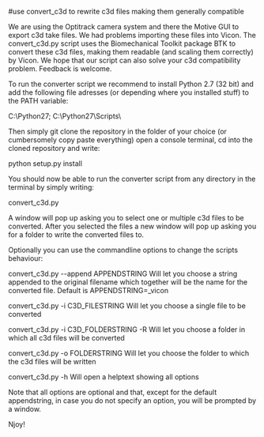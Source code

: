 #use convert_c3d to rewrite c3d files making them generally compatible

We are using the Optitrack camera system and there the Motive GUI to export c3d
take files. We had problems importing these files into Vicon.
The convert_c3d.py script uses the Biomechanical Toolkit package BTK to convert
these c3d files, making them readable (and scaling them correctly) by Vicon.
We hope that our script can also solve your c3d compatibility problem.
Feedback is welcome.

To run the converter script we recommend to install Python 2.7 (32 bit) and add the following file adresses (or depending where you installed stuff) to the PATH variable:

C:\Python27\; C:\Python27\Scripts\

Then simply git clone the repository in the folder of your choice (or cumbersomely copy paste everything)
open a console terminal, cd into the cloned repository and write:

python setup.py install

You should now be able to run the converter script from any directory in the terminal by simply writing:

convert_c3d.py

A window will pop up asking you to select one or multiple c3d files to be converted. After you selected the files a new window will pop up asking you for a folder to write the converted files to.

Optionally you can use the commandline options to change the scripts behaviour:

convert_c3d.py --append APPENDSTRING              Will let you choose a string appended to the original filename which together will be the name for the converted file. Default is APPENDSTRING=_vicon

convert_c3d.py -i C3D_FILESTRING                  Will let you choose a single file to be converted

convert_c3d.py -i C3D_FOLDERSTRING -R             Will let you choose a folder in which all c3d files will be converted

convert_c3d.py -o FOLDERSTRING                    Will let you choose the folder to which the c3d files will be written

convert_c3d.py -h                                 Will open a helptext showing all options

Note that all options are optional and that, except for the default appendstring, in case you do not specify an option, you will be prompted by a window.

Njoy!





